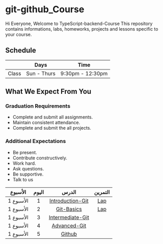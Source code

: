 # git-github_Course
Hi Everyone, Welcome to TypeScript-backend-Course This repository contains informations, labs, homeworks, projects and lessons specific to your course.

## Schedule
|  | Days | Time |
| --- | ------------- | ------------- |
| Class | Sun - Thurs  | 9:30pm - 12:30pm  |


## What We Expect From You
### Graduation Requirements
* Complete and submit all assignments.
* Maintain consistent attendance.
* Complete and submit the all projects.
### Additional Expectations
* Be present.
* Contribute constructively.
* Work hard.
* Ask questions.
* Be supportive.
* Talk to us


| الأسبوع| اليوم | الدرس |التمرين |
|:-----:|:---:|:------:|:------:|
| الأسبوع 1| 1   |[Introduction-Git](https://github.com/AliIbrahim5/Introduction-Git)|[Lap](Lap)|
| الأسبوع 1| 2   |[Git-Basics](https://github.com/AliIbrahim5/Git-Basics)|[Lap](https://github.com/AliIbrahim5/Git-Basics/blob/main/تمرين%20اليوم%20الاول.md)|
| الأسبوع 1| 3   |[Intermediate-Git ](https://github.com/AliIbrahim5/Intermediate-Git)| []()|
| الأسبوع 1| 4   |[ Advanced-Git  ](https://github.com/AliIbrahim5/Advanced-Git)| []()|
| الأسبوع 1| 5   |[ Github ](https://github.com/AliIbrahim5/Github)| []()|


